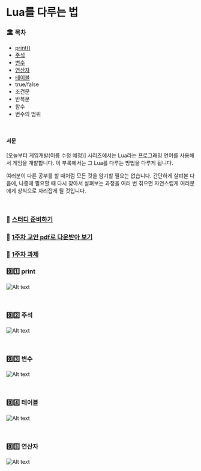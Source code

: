 # Lua를 다루는 법

### 🏛 목차
* [print()](#0%EF%B8%8F⃣1%EF%B8%8F⃣-print)
* [주석](#0%EF%B8%8F⃣2%EF%B8%8F⃣-주석)
* [변수](#0%EF%B8%8F⃣3%EF%B8%8F⃣-변수)
* [연산자](#0%EF%B8%8F⃣4%EF%B8%8F⃣-테이블)
* [테이블](#0%EF%B8%8F⃣5%EF%B8%8F⃣-연산자)
* true/false
* 조건문
* 반복문
* 함수
* 변수의 범위

<br>

#### 서문

[오늘부터 게임개발(이름 수정 예정)] 시리즈에서는 Lua라는 프로그래밍 언어를 사용해서 게임을 개발합니다. 이 부록에서는 그 Lua를 다루는 방법을 다루게 됩니다.

여러분이 다른 공부를 할 때처럼 모든 것을 암기할 필요는 없습니다. 간단하게 살펴본 다음에, 나중에 필요할 때 다시 찾아서 살펴보는 과정을 여러 번 겪으면 자연스럽게 여러분에게 상식으로 자리잡게 될 것입니다.

<br>


### 🔗 [스터디 준비하기](lua_basic02.md#-스터디-준비하기)
### 🔗 [1주차 교안 pdf로 다운받아 보기](../image/lua_basic/lua다루는법_01.pdf)
### 🔗 [1주차 과제](lua_basic02.md#1주차-과제)

### 0️⃣1️⃣ print

![Alt text](../image/lua_basic/01.PNG)

<br>

### 0️⃣2️⃣ 주석

![Alt text](../image/lua_basic/02.PNG)

<br>

### 0️⃣3️⃣ 변수

![Alt text](../image/lua_basic/03.PNG)

<br>

### 0️⃣4️⃣ 테이블

![Alt text](../image/lua_basic/04.PNG)

<br>

### 0️⃣5️⃣ 연산자

![Alt text](../image/lua_basic/05.PNG)

<br>